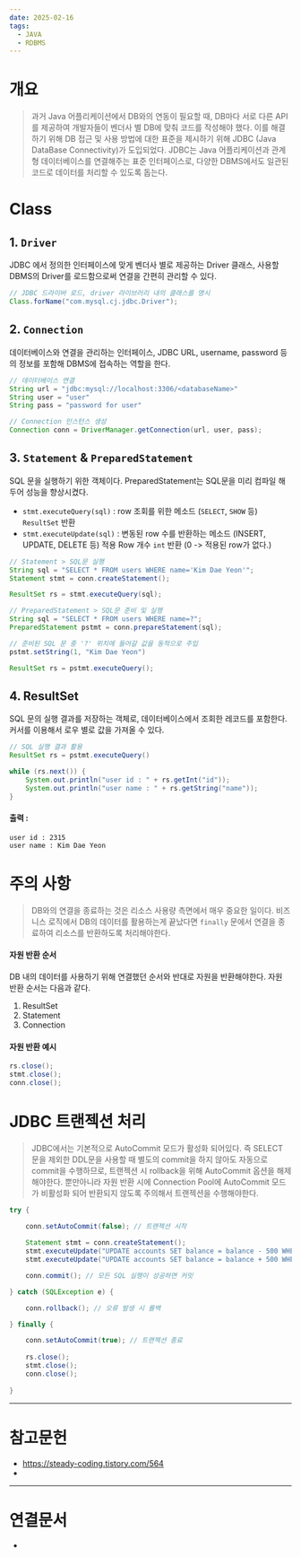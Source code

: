 ```yaml
---
date: 2025-02-16
tags:
  - JAVA
  - RDBMS
---
```

# 개요

> 과거 Java 어플리케이션에서 DB와의 연동이 필요할 때, DB마다 서로 다른 API를 제공하여 개발자들이 벤더사 별  DB에 맞춰 코드를 작성해야 했다. 이를 해결하기 위해  DB 접근 및 사용 방법에 대한 표준을 제시하기 위해 JDBC (Java DataBase Connectivity)가  도입되었다.
> JDBC는 Java 어플리케이션과 관계형 데이터베이스를 연결해주는 표준 인터페이스로, 다양한 DBMS에서도 일관된 코드로 데이터를 처리할 수 있도록 돕는다.

# Class
## 1. ``Driver``
JDBC 에서 정의한 인터페이스에 맞게 벤더사 별로 제공하는 Driver 클래스, 사용할 DBMS의 Driver를 로드함으로써 연결을 간편히 관리할 수 있다.

```java
// JDBC 드라이버 로드, driver 라이브러리 내의 클래스를 명시
Class.forName("com.mysql.cj.jdbc.Driver");
```

## 2. ``Connection``
데이터베이스와 연결을 관리하는 인터페이스, JDBC URL, username, password 등의 정보를 포함해 DBMS에 접속하는 역할을 한다.

```java
// 데이터베이스 연결
String url = "jdbc:mysql://localhost:3306/<databaseName>"
String user = "user"
String pass = "password for user"

// Connection 인스턴스 생성
Connection conn = DriverManager.getConnection(url, user, pass);
```

## 3. ``Statement`` & ``PreparedStatement``
SQL 문을 실행하기 위한 객체이다. PreparedStatement는 SQL문을 미리 컴파일 해두어 성능을 향상시켰다.

- ``stmt.executeQuery(sql)`` : row 조회를 위한 메소드 (``SELECT``, ``SHOW`` 등)  ``ResultSet`` 반환
- ``stmt.executeUpdate(sql)`` :  변동된 row 수를 반환하는 메소드 (INSERT, UPDATE, DELETE 등) 적용 Row 개수 ``int`` 반환 (0 -> 적용된 row가 없다.)

```java
// Statement > SQL문 실행
String sql = "SELECT * FROM users WHERE name='Kim Dae Yeon'";
Statement stmt = conn.createStatement();

ResultSet rs = stmt.executeQuery(sql);
```

```java
// PreparedStatement > SQL문 준비 및 실행
String sql = "SELECT * FROM users WHERE name=?";
PreparedStatement pstmt = conn.prepareStatement(sql);

// 준비된 SQL 문 중 '?' 위치에 들어갈 값을 동적으로 주입
pstmt.setString(1, "Kim Dae Yeon")

ResultSet rs = pstmt.executeQuery();
```

## 4. ResultSet
SQL 문의 실행 결과를 저장하는 객체로, 데이터베이스에서 조회한 레코드를 포함한다. 커서를 이용해서 로우 별로 값을 가져올 수 있다.

```java
// SQL 실행 결과 활용
ResultSet rs = pstmt.executeQuery()

while (rs.next()) {
	System.out.println("user id : " + rs.getInt("id"));
	System.out.println("user name : " + rs.getString("name"));
}
```

#### 출력 :
```plaintext
user id : 2315
user name : Kim Dae Yeon
```

# 주의 사항
> DB와의 연결을 종료하는 것은 리소스 사용량 측면에서 매우 중요한 일이다. 비즈니스 로직에서 DB의 데이터를 활용하는게 끝났다면 ``finally`` 문에서 연결을 종료하여 리소스를 반환하도록 처리해야한다.

#### 자원 반환 순서
DB 내의 데이터를 사용하기 위해 연결했던 순서와 반대로 자원을 반환해야한다. 자원 반환 순서는 다음과 같다.
1. ResultSet
2. Statement
3. Connection

#### 자원 반환 예시
```java
rs.close();
stmt.close();
conn.close();
```

# JDBC 트랜젝션 처리
> JDBC에서는 기본적으로 AutoCommit 모드가 활성화 되어있다. 즉 SELECT 문을 제외한 DDL문을 사용할 때 별도의 commit을 하지 않아도 자동으로 commit을 수행하므로, 트랜젝션 시 rollback을 위해 AutoCommit 옵션을 해제 해야한다.
> 뿐만아니라 자원 반환 시에 Connection Pool에 AutoCommit 모드가 비활성화 되어 반환되지 않도록 주의해서 트랜젝션을 수행해야한다.


```java
try {

	conn.setAutoCommit(false); // 트랜젝션 시작
	
    Statement stmt = conn.createStatement();
    stmt.executeUpdate("UPDATE accounts SET balance = balance - 500 WHERE id = 1");
    stmt.executeUpdate("UPDATE accounts SET balance = balance + 500 WHERE id = 2");

    conn.commit(); // 모든 SQL 실행이 성공하면 커밋

} catch (SQLException e) {

    conn.rollback(); // 오류 발생 시 롤백

} finally {

	conn.setAutoCommit(true); // 트랜젝션 종료
	
	rs.close();
	stmt.close();
	conn.close();
	
}
```

---
# 참고문헌

- https://steady-coding.tistory.com/564
- 

---
# 연결문서

- 
